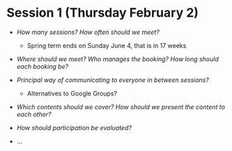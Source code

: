 # Session 1 (Thursday February 2)

- *How many sessions? How often should we meet?*

  - Spring term ends on Sunday June 4, that is in 17 weeks

- *Where should we meet? Who manages the booking? How long should each booking be?*

- *Principal way of communicating to everyone in between sessions?*

  - Alternatives to Google Groups?

- *Which contents should we cover? How should we present the content to each other?*

- *How should participation be evaluated?*

- …
